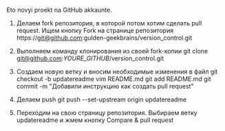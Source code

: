 Eto novyi proekt na GitHub akkaunte.

1) Делаем fork репозитория, в которой потом хотим сделать pull request. Ищем кнопку Fork на странице репозитория https://git@github.com:gulden-geekbrains/version_control.git

2) Выполняем команду клонирования из своей fork-копии
git clone git@github.com:*YOURE_GITHUB*/version_control.git

3) Создаем новую ветку и вносим необходимые изменения в файл
git checkout -b updatereadme
vim README.md
git add README.md
git commit -m "Добавили инструкцию как создать pull request"

4) Делаем push
git push --set-upstream origin updatereadme

5) Переходим на свою страницу репозитория. Выбираем ветку updatereadme и жмем кнопку Compare & pull request